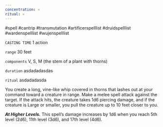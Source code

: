 ```yaml
---
concentration: 𐄂
ritual: 𐄂
---
```

#spell #cantrip #transmutation #artificerspelllist #druidspelllist #wardenspelllist #wujenspelllist

`CASTING TIME`
1 action

`range`
30 feet

`components`
V, S, M (the stem of a plant with thorns)

`duration`
asdadadasdas

`ritual`
asdadadasda

You create a long, vine-like whip covered in thorns that lashes out at your command toward a creature in range. Make a melee spell attack against the target. If the attack hits, the creature takes 1d6 piercing damage, and if the creature is Large or smaller, you pull the creature up to 10 feet closer to you.

**_At Higher Levels._** This spell’s damage increases by 1d6 when you reach 5th level (2d6), 11th level (3d6), and 17th level (4d6).